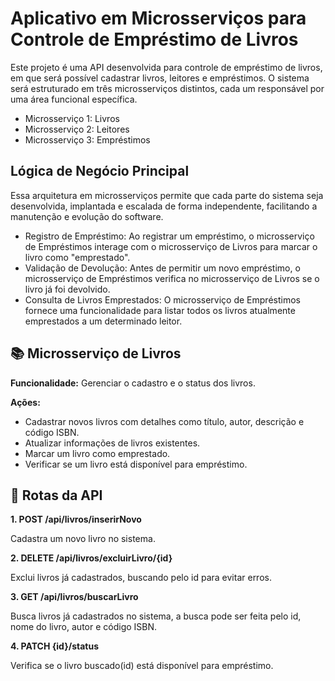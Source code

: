 # Aplicativo em Microsserviços para Controle de Empréstimo de Livros

Este projeto é uma API desenvolvida para controle de empréstimo de livros, em que será possível cadastrar livros, leitores e empréstimos. O sistema será estruturado em três microsserviços distintos, cada um responsável por uma área funcional específica.

* Microsserviço 1: Livros
* Microsserviço 2: Leitores
* Microsserviço 3: Empréstimos


## Lógica de Negócio Principal
Essa arquitetura em microsserviços permite que cada parte do sistema seja desenvolvida, implantada e escalada de forma independente, facilitando a manutenção e evolução do software.

* Registro de Empréstimo: Ao registrar um empréstimo, o microsserviço de Empréstimos interage com o microsserviço de Livros para marcar o livro como "emprestado".
* Validação de Devolução: Antes de permitir um novo empréstimo, o microsserviço de Empréstimos verifica no microsserviço de Livros se o livro já foi devolvido.
* Consulta de Livros Emprestados: O microsserviço de Empréstimos fornece uma funcionalidade para listar todos os livros atualmente emprestados a um determinado leitor.




## 📚 Microsserviço de Livros

**Funcionalidade:** Gerenciar o cadastro e o status dos livros.

**Ações:**

* Cadastrar novos livros com detalhes como título, autor, descrição e código ISBN.
* Atualizar informações de livros existentes.
* Marcar um livro como emprestado.
* Verificar se um livro está disponível para empréstimo.

## 🔀 Rotas da API 


__1. POST /api/livros/inserirNovo__

Cadastra um novo livro no sistema.

__2. DELETE /api/livros/excluirLivro/{id}__

Exclui livros já cadastrados, buscando pelo id para evitar erros.

__3. GET /api/livros/buscarLivro__

Busca livros já cadastrados no sistema, a busca pode ser feita pelo id, nome do livro, autor e código ISBN.

__4. PATCH {id}/status__

Verifica se o livro buscado(id) está disponível para empréstimo.








